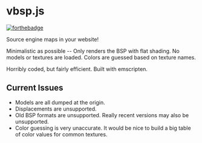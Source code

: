 # vbsp.js
[![forthebadge](http://forthebadge.com/images/badges/fuck-it-ship-it.svg)](http://forthebadge.com)

Source engine maps in your website!

Minimalistic as possible -- Only renders the BSP with flat shading. No models or textures are loaded. Colors are guessed based on texture names.

Horribly coded, but fairly efficient. Built with emscripten.

## Current Issues
- Models are all dumped at the origin.
- Displacements are unsupported.
- Old BSP formats are unsupported. Really recent versions may also be unsupported.
- Color guessing is very unaccurate. It would be nice to build a big table of color values for common textures.
